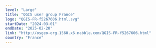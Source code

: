```yaml
---
level: "Large"
title: "QGIS user group France"
logo: "QGIS-FR-f5267606.html.svg"
startDate: "2024-03-01"
endDate: "2025-02-28"
link: "http://osgeo-org.1560.x6.nabble.com/QGIS-FR-f5267606.html"
country: "France"
---
```

